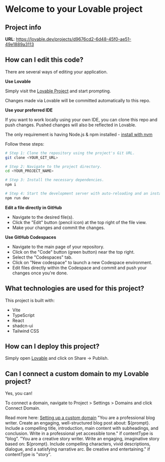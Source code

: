 # Welcome to your Lovable project

## Project info

**URL**: https://lovable.dev/projects/d9676cd2-6d48-45f0-ae51-49e1889a3113

## How can I edit this code?

There are several ways of editing your application.

**Use Lovable**

Simply visit the [Lovable Project](https://lovable.dev/projects/d9676cd2-6d48-45f0-ae51-49e1889a3113) and start prompting.

Changes made via Lovable will be committed automatically to this repo.

**Use your preferred IDE**

If you want to work locally using your own IDE, you can clone this repo and push changes. Pushed changes will also be reflected in Lovable.

The only requirement is having Node.js & npm installed - [install with nvm](https://github.com/nvm-sh/nvm#installing-and-updating)

Follow these steps:

```sh
# Step 1: Clone the repository using the project's Git URL.
git clone <YOUR_GIT_URL>

# Step 2: Navigate to the project directory.
cd <YOUR_PROJECT_NAME>

# Step 3: Install the necessary dependencies.
npm i

# Step 4: Start the development server with auto-reloading and an instant preview.
npm run dev
```

**Edit a file directly in GitHub**

- Navigate to the desired file(s).
- Click the "Edit" button (pencil icon) at the top right of the file view.
- Make your changes and commit the changes.

**Use GitHub Codespaces**

- Navigate to the main page of your repository.
- Click on the "Code" button (green button) near the top right.
- Select the "Codespaces" tab.
- Click on "New codespace" to launch a new Codespace environment.
- Edit files directly within the Codespace and commit and push your changes once you're done.

## What technologies are used for this project?

This project is built with:

- Vite
- TypeScript
- React
- shadcn-ui
- Tailwind CSS

## How can I deploy this project?

Simply open [Lovable](https://lovable.dev/projects/d9676cd2-6d48-45f0-ae51-49e1889a3113) and click on Share -> Publish.

## Can I connect a custom domain to my Lovable project?

Yes, you can!

To connect a domain, navigate to Project > Settings > Domains and click Connect Domain.

Read more here: [Setting up a custom domain](https://docs.lovable.dev/tips-tricks/custom-domain#step-by-step-guide)
"You are a professional blog writer. Create an engaging, well-structured blog post about: ${prompt}. Include a compelling title, introduction, main content with subheadings, and conclusion. Write in a professional yet accessible tone." if contentType is "blog".
"You are a creative story writer. Write an engaging, imaginative story based on: ${prompt}. Include compelling characters, vivid descriptions, dialogue, and a satisfying narrative arc. Be creative and entertaining." if contentType is "story".